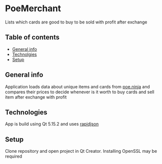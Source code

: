 # PoeMerchant
Lists which cards are good to buy to be sold with profit after exchange
## Table of contents
* [General info](#general-info)
* [Technolgies](#technolgies)
* [Setup](#setup)
## General info
Application loads data about unique items and cards from [poe.ninja](https://poe.ninja/) and compares their prices to decide whenever is it worth to buy cards and sell item after exchange with profit
## Technologies
App is build using Qt 5.15.2 and uses [rapidjson](https://rapidjson.org/)
## Setup
Clone repository and open project in Qt Creator. Installing OpenSSL may be required
